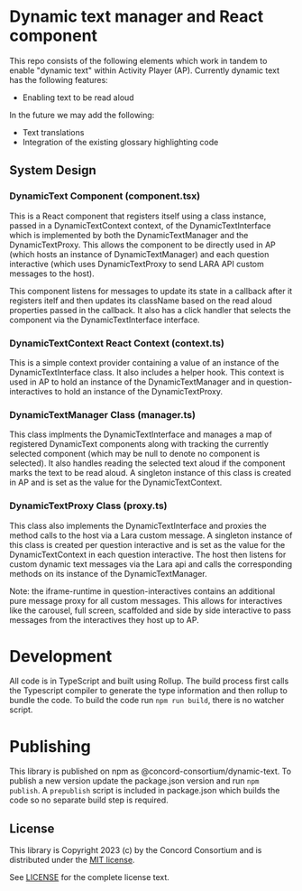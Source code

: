 # Dynamic text manager and React component

This repo consists of the following elements which work in tandem to enable "dynamic text" within Activity Player (AP).
Currently dynamic text has the following features:

- Enabling text to be read aloud

In the future we may add the following:

- Text translations
- Integration of the existing glossary highlighting code

## System Design

### DynamicText Component (component.tsx)

This is a React component that registers itself using a class instance, passed in a DynamicTextContext context,
of the DynamicTextInterface which is implemented by both the DynamicTextManager and the DynamicTextProxy.  This allows
the component to be directly used in AP (which hosts an instance of DynamicTextManager) and each question interactive
(which uses DynamicTextProxy to send LARA API custom messages to the host).

This component listens for messages to update its state in a callback after it registers itelf and then updates its className based on
the read aloud properties passed in the callback.  It also has a click handler that selects the component via the
DynamicTextInterface interface.

### DynamicTextContext React Context (context.ts)

This is a simple context provider containing a value of an instance of the DynamicTextInterface class.  It also includes
a helper hook.  This context is used in AP to hold an instance of the DynamicTextManager and in question-interactives
to hold an instance of the DynamicTextProxy.

### DynamicTextManager Class (manager.ts)

This class implments the DynamicTextInterface and manages a map of registered DynamicText components along with tracking
the currently selected component (which may be null to denote no component is selected).  It also handles reading the
selected text aloud if the component marks the text to be read aloud.  A singleton instance of this class is created
in AP and is set as the value for the DynamicTextContext.

### DynamicTextProxy Class (proxy.ts)

This class also implements the DynamicTextInterface and proxies the method calls to the host via a Lara custom message.
A singleton instance of this class is created per question interactive and is set as the value for the DynamicTextContext
in each question interactive.  The host then listens for custom dynamic text messages via the Lara api and calls
the corresponding methods on its instance of the DynamicTextManager.

Note: the iframe-runtime in question-interactives contains an additional pure message proxy for all custom messages.
This allows for interactives like the carousel, full screen, scaffolded and side by side interactive to pass messages
from the interactives they host up to AP.

# Development

All code is in TypeScript and built using Rollup.  The build process first calls the Typescript compiler to generate
the type information and then rollup to bundle the code.  To build the code run `npm run build`,
there is no watcher script.

# Publishing

This library is published on npm as @concord-consortium/dynamic-text.  To publish a new version update the package.json
version and run `npm publish`.  A `prepublish` script is included in package.json which builds the code so no separate
build step is required.

## License

This library is Copyright 2023 (c) by the Concord Consortium and is distributed under the [MIT license](http://www.opensource.org/licenses/MIT).

See [LICENSE](LICENSE) for the complete license text.